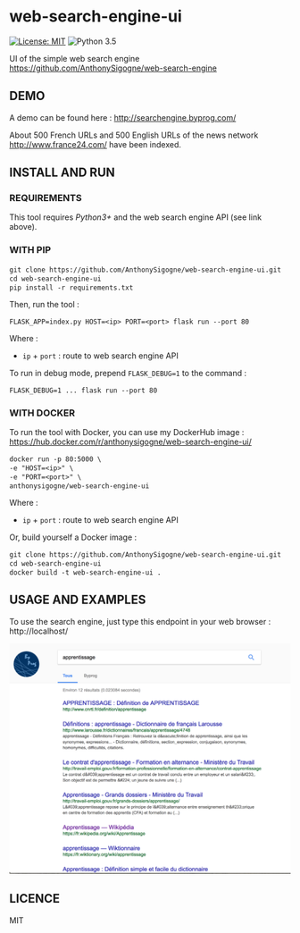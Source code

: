 # web-search-engine-ui
[![License: MIT](https://img.shields.io/badge/License-MIT-yellow.svg)](https://opensource.org/licenses/MIT) ![Python 3.5](https://img.shields.io/badge/python-3.5-blue.svg)

UI of the simple web search engine https://github.com/AnthonySigogne/web-search-engine

## DEMO
A demo can be found here : http://searchengine.byprog.com/  

About 500 French URLs and 500 English URLs of the news network http://www.france24.com/ have been indexed.

## INSTALL AND RUN

### REQUIREMENTS
This tool requires *Python3+* and the web search engine API (see link above).

### WITH PIP
```
git clone https://github.com/AnthonySigogne/web-search-engine-ui.git
cd web-search-engine-ui
pip install -r requirements.txt
```

Then, run the tool :
```
FLASK_APP=index.py HOST=<ip> PORT=<port> flask run --port 80
```
Where :
* `ip` + `port` : route to web search engine API

To run in debug mode, prepend `FLASK_DEBUG=1` to the command :
```
FLASK_DEBUG=1 ... flask run --port 80
```

### WITH DOCKER
To run the tool with Docker, you can use my DockerHub image :
https://hub.docker.com/r/anthonysigogne/web-search-engine-ui/
```
docker run -p 80:5000 \
-e "HOST=<ip>" \
-e "PORT=<port>" \
anthonysigogne/web-search-engine-ui
```
Where :
* `ip` + `port` : route to web search engine API

Or, build yourself a Docker image :
```
git clone https://github.com/AnthonySigogne/web-search-engine-ui.git
cd web-search-engine-ui
docker build -t web-search-engine-ui .
```

## USAGE AND EXAMPLES
To use the search engine, just type this endpoint in your web browser : http://localhost/

![Web search engine](images/search-engine.png?raw=true "Search Engine" )

## LICENCE
MIT
